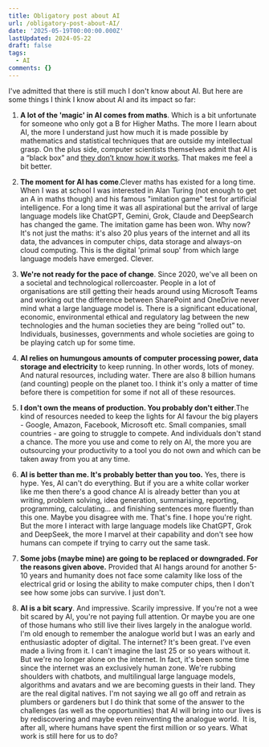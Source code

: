 ```yaml
---
title: Obligatory post about AI
url: /obligatory-post-about-AI/
date: '2025-05-19T00:00:00.000Z'
lastUpdated: 2024-05-22
draft: false
tags:
  - AI
comments: {}
---
```

I've admitted that there is still much I don't know about AI. But here are some things I think I know about AI and its impact so far:

<!--more-->

1.  **A lot of the 'magic' in AI comes from maths**. Which is a bit unfortunate for someone who only got a B for Higher Maths. The more I learn about AI, the more I understand just how much it is made possible by mathematics and statistical techniques that are outside my intellectual grasp. On the plus side, computer scientists themselves admit that AI is a “black box” and [<ins>they don’t know how it works</ins>](https://www.technologyreview.com/2024/03/05/1089449/nobody-knows-how-ai-works/). That makes me feel a bit better.
    
2.  **The moment for AI has come**.Clever maths has existed for a long time. When I was at school I was interested in Alan Turing (not enough to get an A in maths though) and his famous "imitation game" test for artificial intelligence. For a long time it was all aspirational but the arrival of large language models like ChatGPT, Gemini, Grok, Claude and DeepSearch has changed the game. The imitation game has been won. Why now? It's not just the maths: it's also 20 plus years of the internet and all its data, the advances in computer chips, data storage and always-on cloud computing. This is the digital 'primal soup' from which large language models have emerged. Clever.
    
3.  **We're not ready for the pace of change**. Since 2020, we've all been on a societal and technological rollercoaster. People in a lot of organisations are still getting their heads around using Microsoft Teams and working out the difference between SharePoint and OneDrive never mind what a large language model is. There is a significant educational, economic, environmental ethical and regulatory lag between the new technologies and the human societies they are being “rolled out” to. Individuals, businesses, governments and whole societies are going to be playing catch up for some time.
    
4.  **AI relies on humungous amounts of computer processing power, data storage and electricity** to keep running. In other words, lots of money. And natural resources, including water. There are also 8 billion humans (and counting) people on the planet too. I think it's only a matter of time before there is competition for some if not all of these resources.

5.  **I don't own the means of production. You probably don't either**.The kind of resources needed to keep the lights for AI favour the big players - Google, Amazon, Facebook, Microsoft etc. Small companies, small countries - are going to struggle to compete. And individuals don't stand a chance. The more you use and come to rely on AI, the more you are outsourcing your productivity to a tool you do not own and which can be taken away from you at any time.
    
6.  **AI is better than me. It's probably better than you too.** Yes, there is hype. Yes, AI can't do everything. But if you are a white collar worker like me then there's a good chance AI is already better than you at writing, problem solving, idea generation, summarising, reporting, programming, calculating... and finishing sentences more fluently than this one. Maybe you disagree with me. That's fine. I hope you're right. But the more I interact with large language models like ChatGPT, Grok and DeepSeek, the more I marvel at their capability and don't see how humans can compete if trying to carry out the same task.

7.  **Some jobs (maybe mine) are going to be replaced or downgraded. For the reasons given above.** Provided that AI hangs around for another 5-10 years and humanity does not face some calamity like loss of the electrical grid or losing the ability to make computer chips, then I don't see how some jobs can survive. I just don't.

8.  **AI is a bit scary**. And impressive. Scarily impressive. If you're not a wee bit scared by AI, you're not paying full attention. Or maybe you are one of those humans who still live their lives largely in the analogue world. I'm old enough to remember the analogue world but I was an early and enthusiastic adopter of digital. The internet? It's been great. I've even made a living from it. I can't imagine the last 25 or so years without it. But we're no longer alone on the internet. In fact, it's been some time since the internet was an exclusively human zone. We're rubbing shoulders with chatbots, and multilingual large language models, algorithms and avatars and we are becoming guests in their land. They are the real digital natives. I'm not saying we all go off and retrain as plumbers or gardeners but I do think that some of the answer to the challenges (as well as the opportunities) that AI will bring into our lives is by rediscovering and maybe even reinventing the analogue world.  It is, after all, where humans have spent the first million or so years. What work is still here for us to do?
